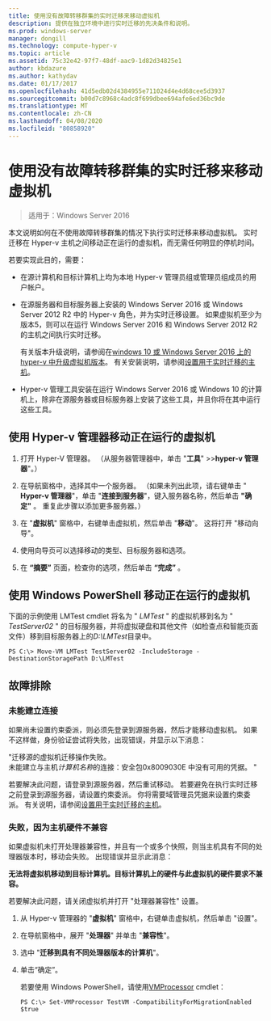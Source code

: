 ```yaml
---
title: 使用没有故障转移群集的实时迁移来移动虚拟机
description: 提供在独立环境中进行实时迁移的先决条件和说明。
ms.prod: windows-server
manager: dongill
ms.technology: compute-hyper-v
ms.topic: article
ms.assetid: 75c32e42-97f7-48df-aac9-1d82d34825e1
author: kbdazure
ms.author: kathydav
ms.date: 01/17/2017
ms.openlocfilehash: 41d5edb02d4384955e711024d4e4d68cee5d3937
ms.sourcegitcommit: b00d7c8968c4adc8f699dbee694afe6ed36bc9de
ms.translationtype: MT
ms.contentlocale: zh-CN
ms.lasthandoff: 04/08/2020
ms.locfileid: "80858920"
---
```

# <a name="use-live-migration-without-failover-clustering-to-move-a-virtual-machine"></a>使用没有故障转移群集的实时迁移来移动虚拟机

>适用于：Windows Server 2016

本文说明如何在不使用故障转移群集的情况下执行实时迁移来移动虚拟机。 实时迁移在 Hyper-v 主机之间移动正在运行的虚拟机，而无需任何明显的停机时间。   
  
若要实现此目的，需要：   

- 在源计算机和目标计算机上均为本地 Hyper-v 管理员组或管理员组成员的用户帐户。 
  
- 在源服务器和目标服务器上安装的 Windows Server 2016 或 Windows Server 2012 R2 中的 Hyper-v 角色，并为实时迁移设置。 如果虚拟机至少为版本5，则可以在运行 Windows Server 2016 和 Windows Server 2012 R2 的主机之间执行实时迁移。

    有关版本升级说明，请参阅在[windows 10 或 Windows Server 2016 上的 hyper-v 中升级虚拟机版本](../deploy/Upgrade-virtual-machine-version-in-Hyper-V-on-Windows-or-Windows-Server.md)。 有关安装说明，请参阅[设置用于实时迁移的主机](../deploy/Set-up-hosts-for-live-migration-without-Failover-Clustering.md)。

- Hyper-v 管理工具安装在运行 Windows Server 2016 或 Windows 10 的计算机上，除非在源服务器或目标服务器上安装了这些工具，并且你将在其中运行这些工具。  
   
## <a name="use-hyper-v-manager-to-move-a-running-virtual-machine"></a>使用 Hyper-v 管理器移动正在运行的虚拟机  
  
1.  打开 Hyper-V 管理器。 （从服务器管理器中，单击 "**工具**" >>**hyper-v 管理器**"。）  
  
2.  在导航窗格中，选择其中一个服务器。 （如果未列出此项，请右键单击 " **Hyper-v 管理器**"，单击 "**连接到服务器**"，键入服务器名称，然后单击 **"确定"** 。 重复此步骤以添加更多服务器。）  
  
3.  在 "**虚拟机**" 窗格中，右键单击虚拟机，然后单击 "**移动**"。 这将打开 "移动向导"。 
  
4.  使用向导页可以选择移动的类型、目标服务器和选项。
  
5.  在 **“摘要”** 页面，检查你的选项，然后单击 **“完成”** 。  

## <a name="use-windows-powershell-to-move-a-running-virtual-machine"></a>使用 Windows PowerShell 移动正在运行的虚拟机
  
下面的示例使用 LMTest cmdlet 将名为 " *LMTest* " 的虚拟机移到名为 " *TestServer02* " 的目标服务器，并将虚拟硬盘和其他文件（如检查点和智能页面文件）移到目标服务器上的*D:\LMTest*目录中。  
  
```  
PS C:\> Move-VM LMTest TestServer02 -IncludeStorage -DestinationStoragePath D:\LMTest  
```  
  
## <a name="troubleshooting"></a>故障排除

### <a name="failed-to-establish-a-connection"></a>未能建立连接 

如果尚未设置约束委派，则必须先登录到源服务器，然后才能移动虚拟机。 如果不这样做，身份验证尝试将失败，出现错误，并显示以下消息：  
  
"迁移源的虚拟机迁移操作失败。  
未能建立与主机*计算机名称*的连接：安全包0x8009030E 中没有可用的凭据。 "
  
 若要解决此问题，请登录到源服务器，然后重试移动。 若要避免在执行实时迁移之前登录到源服务器，请设置约束委派。 你将需要域管理员凭据来设置约束委派。 有关说明，请参阅[设置用于实时迁移的主机](../deploy/Set-up-hosts-for-live-migration-without-Failover-Clustering.md)。 
 
 ### <a name="failed-because-the-host-hardware-isnt-compatible"></a>失败，因为主机硬件不兼容
 
 如果虚拟机未打开处理器兼容性，并且有一个或多个快照，则当主机具有不同的处理器版本时，移动会失败。 出现错误并显示此消息：
 
**无法将虚拟机移动到目标计算机。目标计算机上的硬件与此虚拟机的硬件要求不兼容。**
 
 若要解决此问题，请关闭虚拟机并打开 "处理器兼容性" 设置。
 
1. 从 Hyper-v 管理器的 "**虚拟机**" 窗格中，右键单击虚拟机，然后单击 "设置"。
2. 在导航窗格中，展开 "**处理器**" 并单击 "**兼容性**"。
3. 选中 "**迁移到具有不同处理器版本的计算机**"。
4. 单击“确定”。
 
   若要使用 Windows PowerShell，请使用[VMProcessor](https://technet.microsoft.com/library/hh848533.aspx) cmdlet：
 
   ```
   PS C:\> Set-VMProcessor TestVM -CompatibilityForMigrationEnabled $true
   ```